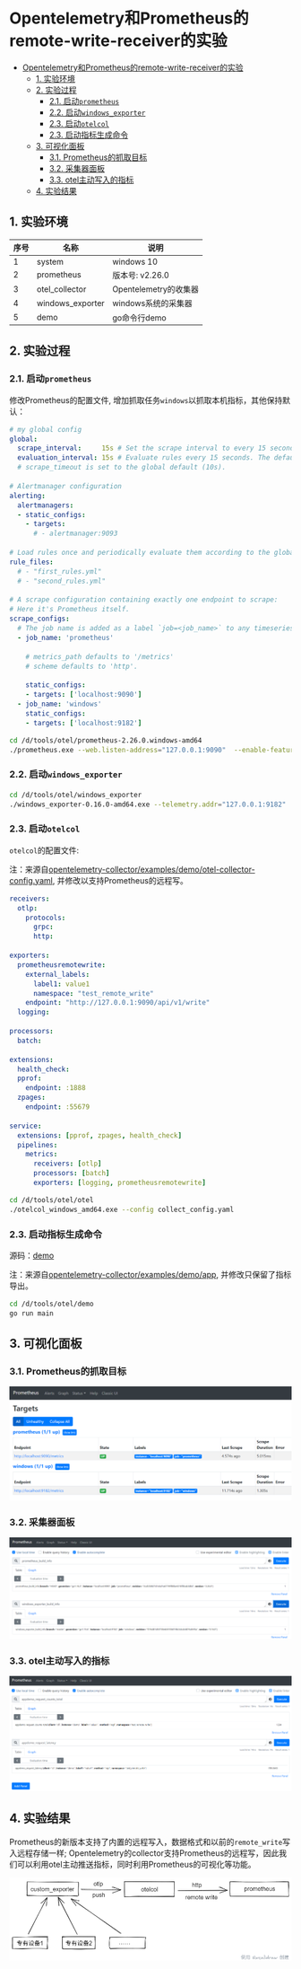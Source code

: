 # Opentelemetry和Prometheus的remote-write-receiver的实验

- [Opentelemetry和Prometheus的remote-write-receiver的实验](#opentelemetry和prometheus的remote-write-receiver的实验)
  - [1. 实验环境](#1-实验环境)
  - [2. 实验过程](#2-实验过程)
    - [2.1. 启动`prometheus`](#21-启动prometheus)
    - [2.2. 启动`windows_exporter`](#22-启动windows_exporter)
    - [2.3. 启动`otelcol`](#23-启动otelcol)
    - [2.3. 启动指标生成命令](#23-启动指标生成命令)
  - [3. 可视化面板](#3-可视化面板)
    - [3.1. Prometheus的抓取目标](#31-prometheus的抓取目标)
    - [3.2. 采集器面板](#32-采集器面板)
    - [3.3. otel主动写入的指标](#33-otel主动写入的指标)
  - [4. 实验结果](#4-实验结果)

## 1. 实验环境

| 序号 | 名称             | 说明                  |
| ---- | ---------------- | --------------------- |
| 1    | system           | windows 10            |
| 2    | prometheus       | 版本号: v2.26.0       |
| 3    | otel_collector   | Opentelemetry的收集器 |
| 4    | windows_exporter | windows系统的采集器   |
| 5    | demo             | go命令行demo          |

## 2. 实验过程

### 2.1. 启动`prometheus`

修改Prometheus的配置文件, 增加抓取任务`windows`以抓取本机指标，其他保持默认：

```yaml
# my global config
global:
  scrape_interval:     15s # Set the scrape interval to every 15 seconds. Default is every 1 minute.
  evaluation_interval: 15s # Evaluate rules every 15 seconds. The default is every 1 minute.
  # scrape_timeout is set to the global default (10s).

# Alertmanager configuration
alerting:
  alertmanagers:
  - static_configs:
    - targets:
      # - alertmanager:9093

# Load rules once and periodically evaluate them according to the global 'evaluation_interval'.
rule_files:
  # - "first_rules.yml"
  # - "second_rules.yml"

# A scrape configuration containing exactly one endpoint to scrape:
# Here it's Prometheus itself.
scrape_configs:
  # The job name is added as a label `job=<job_name>` to any timeseries scraped from this config.
  - job_name: 'prometheus'

    # metrics_path defaults to '/metrics'
    # scheme defaults to 'http'.

    static_configs:
    - targets: ['localhost:9090']
  - job_name: 'windows'
    static_configs:
    - targets: ['localhost:9182']

```

```sh
cd /d/tools/otel/prometheus-2.26.0.windows-amd64
./prometheus.exe --web.listen-address="127.0.0.1:9090"  --enable-feature="remote-write-receiver"
```

### 2.2. 启动`windows_exporter`

```sh
cd /d/tools/otel/windows_exporter
./windows_exporter-0.16.0-amd64.exe --telemetry.addr="127.0.0.1:9182"
```

### 2.3. 启动`otelcol`

`otelcol`的配置文件:

注：来源自[opentelemetry-collector/examples/demo/otel-collector-config.yaml](https://github.com/open-telemetry/opentelemetry-collector/blob/main/examples/demo/otel-collector-config.yaml), 并修改以支持Prometheus的远程写。

```yaml
receivers:
  otlp:
    protocols:
      grpc:
      http:

exporters:
  prometheusremotewrite:
    external_labels:
      label1: value1
      namespace: "test_remote_write"
    endpoint: "http://127.0.0.1:9090/api/v1/write"
  logging:

processors:
  batch:

extensions:
  health_check:
  pprof:
    endpoint: :1888
  zpages:
    endpoint: :55679

service:
  extensions: [pprof, zpages, health_check]
  pipelines:
    metrics:
      receivers: [otlp]
      processors: [batch]
      exporters: [logging, prometheusremotewrite]

```

```sh
cd /d/tools/otel/otel
./otelcol_windows_amd64.exe --config collect_config.yaml
```

### 2.3. 启动指标生成命令

源码：[demo](./demo)

注：来源自[opentelemetry-collector/examples/demo/app](https://github.com/open-telemetry/opentelemetry-collector/blob/main/examples/demo/app), 并修改只保留了指标导出。

```sh
cd /d/tools/otel/demo
go run main
```

## 3. 可视化面板

### 3.1. Prometheus的抓取目标

![](images/targets.png)

### 3.2. 采集器面板

![](images/exporter_panels.png)

### 3.3. otel主动写入的指标

![](images/appdemo_request.png)


## 4. 实验结果

Prometheus的新版本支持了内置的远程写入，数据格式和以前的`remote_write`写入远程存储一样;
Opentelemetry的collector支持Prometheus的远程写，因此我们可以利用otel主动推送指标，同时利用Prometheus的可视化等功能。

![](images/otelcol_remote.png)
